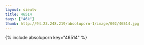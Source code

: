```yaml
--- 
layout: sieutv
title: 46514
tags: ["46k"]
thumb: http://94.23.248.219/absoluporn-1/image/002/46514.jpg
---
```

{% include absoluporn key="46514" %} 
